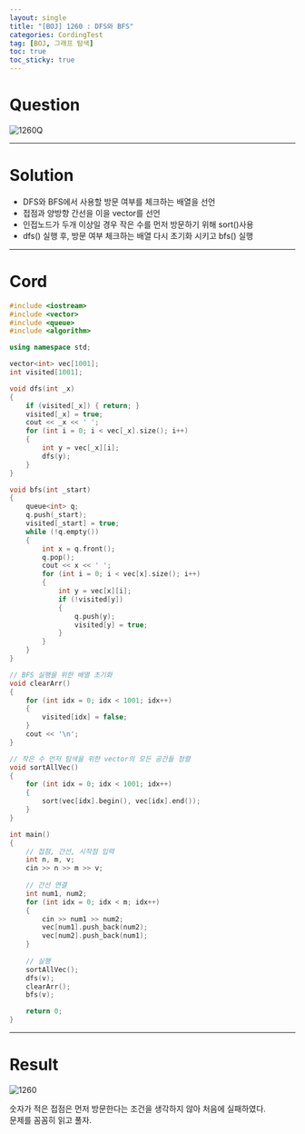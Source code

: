 ```yaml
---
layout: single
title: "[BOJ] 1260 : DFS와 BFS"
categories: CordingTest
tag: [BOJ, 그래프 탐색]
toc: true
toc_sticky: true
---
```



# Question
![1260Q](https://user-images.githubusercontent.com/97664446/174480813-21fecc79-0e69-45b2-9158-526030baf89e.PNG)

***

# Solution

- DFS와 BFS에서 사용할 방문 여부를 체크하는 배열을 선언
- 접점과 양방향 간선을 이을 vector를 선언
- 인접노드가 두개 이상일 경우 작은 수를 먼저 방문하기 위해 sort()사용
- dfs() 실행 후, 방문 여부 체크하는 배열 다시 초기화 시키고 bfs() 실행

***

# Cord
```c++
#include <iostream>
#include <vector>
#include <queue>
#include <algorithm>

using namespace std;

vector<int> vec[1001];
int visited[1001];

void dfs(int _x)
{
	if (visited[_x]) { return; }
	visited[_x] = true;
	cout << _x << ' ';
	for (int i = 0; i < vec[_x].size(); i++)
	{
		int y = vec[_x][i];
		dfs(y);
	}
}

void bfs(int _start)
{
	queue<int> q;
	q.push(_start);
	visited[_start] = true;
	while (!q.empty())
	{
		int x = q.front();
		q.pop();
		cout << x << ' ';
		for (int i = 0; i < vec[x].size(); i++)
		{
			int y = vec[x][i];
			if (!visited[y])
			{
				q.push(y);
				visited[y] = true;
			}
		}
	}
}

// BFS 실행을 위한 배열 초기화
void clearArr()
{
	for (int idx = 0; idx < 1001; idx++)
	{
		visited[idx] = false;
	}
	cout << '\n';
}

// 작은 수 먼저 탐색을 위한 vector의 모든 공간들 정렬
void sortAllVec()
{
	for (int idx = 0; idx < 1001; idx++)
	{
		sort(vec[idx].begin(), vec[idx].end());
	}
}

int main()
{
	// 접점, 간선, 시작점 입력
	int n, m, v;
	cin >> n >> m >> v;
	
	// 간선 연결
	int num1, num2;
	for (int idx = 0; idx < m; idx++)
	{
		cin >> num1 >> num2;
		vec[num1].push_back(num2);
		vec[num2].push_back(num1);
	}
	
	// 실행
	sortAllVec();
	dfs(v);
	clearArr();
	bfs(v);

	return 0;
}
```

***

# Result
![1260](https://user-images.githubusercontent.com/97664446/174480815-362ba972-1e5d-4a98-8562-089a03ef1e55.PNG)

숫자가 적은 접점은 먼저 방문한다는 조건을 생각하지 않아 처음에 실패하였다.  
문제를 꼼꼼히 읽고 풀자.
